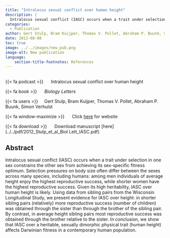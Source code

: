 ```yaml
---
title: "Intralocus sexual conflict over human height"
description: |
  Intralocus sexual conflict (IASC) occurs when a trait under selection in one sex constrains the other sex from achieving its sex-specific fitness optimum. Selection pressures on body size often differ between the sexes across many species, including humans: among men individuals of average height enjoy the highest reproductive success, while shorter women have the highest reproductive success. Given its high heritability, IASC over human height is likely. Using data from sibling pairs from the Wisconsin Longitudinal Study, we present evidence for IASC over height: in shorter sibling pairs (relatively) more reproductive success (number of children) was obtained through the sister than through the brother of the sibling pair. By contrast, in average height sibling pairs most reproductive success was obtained through the brother relative to the sister. In conclusion, we show that IASC over a heritable, sexually dimorphic physical trait (human height) affects Darwinian fitness in a contemporary human population. 
categories:
  - Publication
author: Gert Stulp, Bram Kuijper, Thomas V. Pollet, Abraham P. Buunk, Simon Verhulst
date: 2012-08-08
toc: true
image: ../../images/new_pub.png
image-alt: New publication
language: 
    section-title-footnotes: References
---
```



<br>
{{< fa podcast >}} &nbsp;&nbsp;&nbsp;&nbsp; Intralocus sexual conflict over human height

{{< fa book >}} &nbsp;&nbsp;&nbsp;&nbsp; *Biology Letters*

{{< fa users >}} &nbsp;&nbsp;&nbsp; Gert Stulp, Bram Kuijper, Thomas V. Pollet, Abraham P. Buunk, Simon Verhulst

{{< fa window-maximize >}} &nbsp;&nbsp;&nbsp;&nbsp; Click [here](http://rsbl.royalsocietypublishing.org/content/8/6/976) for website

{{< fa download >}} &nbsp;&nbsp;&nbsp;&nbsp; Download manuscript [here](../../pdf/2012_Stulp_et_al_Biol Lett_IASC.pdf)

## Abstract

Intralocus sexual conflict (IASC) occurs when a trait under selection in one sex constrains the other sex from achieving its sex-specific fitness optimum. Selection pressures on body size often differ between the sexes across many species, including humans: among men individuals of average height enjoy the highest reproductive success, while shorter women have the highest reproductive success. Given its high heritability, IASC over human height is likely. Using data from sibling pairs from the Wisconsin Longitudinal Study, we present evidence for IASC over height: in shorter sibling pairs (relatively) more reproductive success (number of children) was obtained through the sister than through the brother of the sibling pair. By contrast, in average height sibling pairs most reproductive success was obtained through the brother relative to the sister. In conclusion, we show that IASC over a heritable, sexually dimorphic physical trait (human height) affects Darwinian fitness in a contemporary human population.
